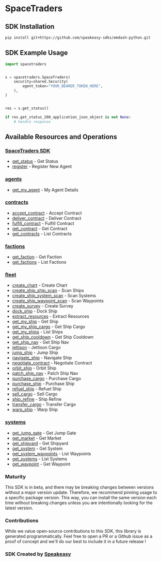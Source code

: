 # SpaceTraders

<!-- Start SDK Installation -->
## SDK Installation

```bash
pip install git+https://github.com/speakeasy-sdks/emdash-python.git
```
<!-- End SDK Installation -->

## SDK Example Usage
<!-- Start SDK Example Usage -->
```python
import spacetraders


s = spacetraders.SpaceTraders(
    security=shared.Security(
        agent_token="YOUR_BEARER_TOKEN_HERE",
    ),
)


res = s.get_status()

if res.get_status_200_application_json_object is not None:
    # handle response
```
<!-- End SDK Example Usage -->

<!-- Start SDK Available Operations -->
## Available Resources and Operations

### [SpaceTraders SDK](docs/spacetraders/README.md)

* [get_status](docs/spacetraders/README.md#get_status) - Get Status
* [register](docs/spacetraders/README.md#register) - Register New Agent

### [agents](docs/agents/README.md)

* [get_my_agent](docs/agents/README.md#get_my_agent) - My Agent Details

### [contracts](docs/contracts/README.md)

* [accept_contract](docs/contracts/README.md#accept_contract) - Accept Contract
* [deliver_contract](docs/contracts/README.md#deliver_contract) - Deliver Contract
* [fulfill_contract](docs/contracts/README.md#fulfill_contract) - Fulfill Contract
* [get_contract](docs/contracts/README.md#get_contract) - Get Contract
* [get_contracts](docs/contracts/README.md#get_contracts) - List Contracts

### [factions](docs/factions/README.md)

* [get_faction](docs/factions/README.md#get_faction) - Get Faction
* [get_factions](docs/factions/README.md#get_factions) - List Factions

### [fleet](docs/fleet/README.md)

* [create_chart](docs/fleet/README.md#create_chart) - Create Chart
* [create_ship_ship_scan](docs/fleet/README.md#create_ship_ship_scan) - Scan Ships
* [create_ship_system_scan](docs/fleet/README.md#create_ship_system_scan) - Scan Systems
* [create_ship_waypoint_scan](docs/fleet/README.md#create_ship_waypoint_scan) - Scan Waypoints
* [create_survey](docs/fleet/README.md#create_survey) - Create Survey
* [dock_ship](docs/fleet/README.md#dock_ship) - Dock Ship
* [extract_resources](docs/fleet/README.md#extract_resources) - Extract Resources
* [get_my_ship](docs/fleet/README.md#get_my_ship) - Get Ship
* [get_my_ship_cargo](docs/fleet/README.md#get_my_ship_cargo) - Get Ship Cargo
* [get_my_ships](docs/fleet/README.md#get_my_ships) - List Ships
* [get_ship_cooldown](docs/fleet/README.md#get_ship_cooldown) - Get Ship Cooldown
* [get_ship_nav](docs/fleet/README.md#get_ship_nav) - Get Ship Nav
* [jettison](docs/fleet/README.md#jettison) - Jettison Cargo
* [jump_ship](docs/fleet/README.md#jump_ship) - Jump Ship
* [navigate_ship](docs/fleet/README.md#navigate_ship) - Navigate Ship
* [negotiate_contract](docs/fleet/README.md#negotiate_contract) - Negotiate Contract
* [orbit_ship](docs/fleet/README.md#orbit_ship) - Orbit Ship
* [patch_ship_nav](docs/fleet/README.md#patch_ship_nav) - Patch Ship Nav
* [purchase_cargo](docs/fleet/README.md#purchase_cargo) - Purchase Cargo
* [purchase_ship](docs/fleet/README.md#purchase_ship) - Purchase Ship
* [refuel_ship](docs/fleet/README.md#refuel_ship) - Refuel Ship
* [sell_cargo](docs/fleet/README.md#sell_cargo) - Sell Cargo
* [ship_refine](docs/fleet/README.md#ship_refine) - Ship Refine
* [transfer_cargo](docs/fleet/README.md#transfer_cargo) - Transfer Cargo
* [warp_ship](docs/fleet/README.md#warp_ship) - Warp Ship

### [systems](docs/systems/README.md)

* [get_jump_gate](docs/systems/README.md#get_jump_gate) - Get Jump Gate
* [get_market](docs/systems/README.md#get_market) - Get Market
* [get_shipyard](docs/systems/README.md#get_shipyard) - Get Shipyard
* [get_system](docs/systems/README.md#get_system) - Get System
* [get_system_waypoints](docs/systems/README.md#get_system_waypoints) - List Waypoints
* [get_systems](docs/systems/README.md#get_systems) - List Systems
* [get_waypoint](docs/systems/README.md#get_waypoint) - Get Waypoint
<!-- End SDK Available Operations -->

### Maturity

This SDK is in beta, and there may be breaking changes between versions without a major version update. Therefore, we recommend pinning usage
to a specific package version. This way, you can install the same version each time without breaking changes unless you are intentionally
looking for the latest version.

### Contributions

While we value open-source contributions to this SDK, this library is generated programmatically.
Feel free to open a PR or a Github issue as a proof of concept and we'll do our best to include it in a future release !

### SDK Created by [Speakeasy](https://docs.speakeasyapi.dev/docs/using-speakeasy/client-sdks)
